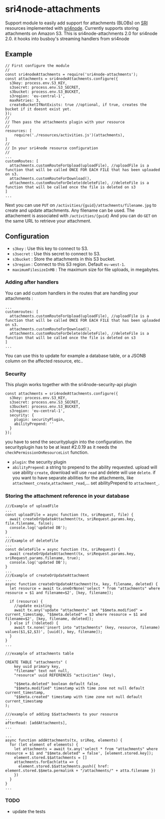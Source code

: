 # sri4node-attachments
Support module to easily add support for attachments (BLOBs) on [SRI](https://github.com/dimitrydhondt/sri)
resources implemented with [sri4node](https://github.com/dimitrydhondt/sri4node).
Currently supports storing attachments on Amazon S3.
This is sri4node-attachments 2.0 for sri4node 2.0. it hooks into busboy's streaming handlers from sri4node

## Example

    // First configure the module
    //
    const sri4nodeAttachments = require('sri4node-attachments');
    const attachments = sri4nodeAttachments.configure({
      s3key: process.env.S3_KEY,
      s3secret: process.env.S3_SECRET,
      s3bucket: process.env.S3_BUCKET,
      s3region: 'eu-central-1',
      maxRetries: 3,
      createBucketIfNotExists: true //optional, if true, creates the bucket if it doesnt exist yet.
    });
    //
    // Then pass the attachments plugin with your resource
    //
    resources: [
        require('./resources/activities.js')(attachments),
    ]
    //
    // In your sri4node resource configuration
    //
    ...
    customRoutes: [
      attachments.customRouteForUpload(uploadFile), //uploadFile is a function that will be called ONCE FOR EACH FILE that has been uploaded on s3.
      attachments.customRouteForDownload(),
      attachments.customRouteForDelete(deleteFile), //deleteFile is a function that will be called once the file is deleted on s3
    ]
    ...

Next you can use `PUT` on `/activities/{guid}/attachments/filename.jpg` to create and update attachments.
Any filename can be used. The attachement is associated with `/activities/{guid}`
And you can do `GET` on the same URL to retrieve your attachment.

## Configuration
* `s3key` : Use this key to connect to S3.
* `s3secret` : Use this secret to connect to S3.
* `s3bucket` : Store the attachments in this S3 bucket.
* `s3region` : Connect to this S3 region. Default `eu-west-1`.
* `maximumFilesizeInMB` : The maximum size for file uploads, in megabytes.

### Adding after handlers
You can add custom handlers in the routes that are handling your attachments :

    ...
    customroutes: [
      attachments.customRouteForUpload(uploadFile), //uploadFile is a function that will be called ONCE FOR EACH FILE that has been uploaded on s3.
      attachments.customRouteForDownload(),
      attachments.customRouteForDelete(deleteFile), //deleteFile is a function that will be called once the file is deleted on s3
    ]
    ...
    

You can use this to update for example a database table, or a JSONB column on the affected resource, etc..

### Security

This plugin works together with the sri4node-security-api plugin

    const attachments = sri4nodeAttachments.configure({
      s3key: process.env.S3_KEY,
      s3secret: process.env.S3_SECRET,
      s3bucket: process.env.S3_BUCKET,
      s3region: 'eu-central-1',
      security: {
        plugin: securityPlugin,
        abilityPrepend: ''
      }
    });
    
you have to send the securityplugin into the configuration. the securityplugin has to be at least #2.0.19 as it needs the `checkPermissionOnResourceList` function.

* `plugin`: the security plugin
* `abilityPrepend`: a string to prepend to the ability requested. upload will use ability `create`, download will use `read` and delete will use `delete`. if you want to have separate abilities for the attachments, like `attachment_create`,`attachment_read`,... set abilityPrepend to `attachment_`.

### Storing the attachment reference in your database

    ///Example of uploadFile
    ...
    const uploadFile = async function (tx, sriRequest, file) {
      await createOrUpdateAttachment(tx, sriRequest.params.key, file.filename, false);
      console.log('updated DB');
    }
    ...
    ///Example of deleteFile
    ...
    const deleteFile = async function (tx, sriRequest) {
      await createOrUpdateAttachment(tx, sriRequest.params.key, sriRequest.params.filename, true);
      console.log('updated DB');
    }
    ...
    ///Example of createOrUpdateAttachment
    ...
    async function createOrUpdateAttachment(tx, key, filename, deleted) {
      let resource = await tx.oneOrNone('select * from "attachments" where resource = $1 and filename=$2', [key, filename]);
    
      if (resource) {
        //update existing
        await tx.any('update "attachments" set "$$meta.modified" = current_timestamp, "$$meta.deleted" = $3 where resource = $1 and filename=$2', [key, filename, deleted]);
      } else if (!deleted) {
        await tx.none('insert into "attachments" (key, resource, filename) values($1,$2,$3)', [uuid(), key, filename]);
      }
    }
    ...

    ///example of attachments table
    
    CREATE TABLE "attachments" (
        key uuid primary key,
        "filename" text not null,
    	"resource" uuid REFERENCES "activities" (key),
    
        "$$meta.deleted" boolean default false,
        "$$meta.modified" timestamp with time zone not null default current_timestamp,
        "$$meta.created" timestamp with time zone not null default current_timestamp
    );
    
    ///example of adding $$attachments to your resource
    ...
    afterRead: [addAttachments],
    ...
    
    ...
    async function addAttachments(tx, sriReq, elements) {
      for (let element of elements) {
        let attachments = await tx.any('select * from "attachments" where resource = $1 and "$$meta.deleted" = false', [element.stored.key]);
        element.stored.$$attachments = []
        attachments.forEach(atta => {
          element.stored.$$attachments.push({ href: element.stored.$$meta.permalink + "/attachments/" + atta.filename })
        })
      }
    }
    ...
    
    
    
### TODO
* update the tests

